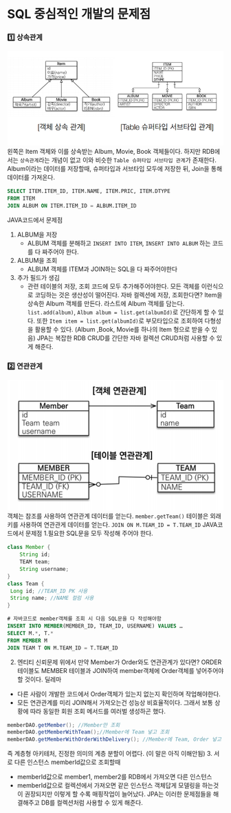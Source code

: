 # SQL 중심적인 개발의 문제점
### 1️⃣ 상속관계
![image-20230724033356090](img/image-20230724033356090.png)
왼쪽은 Item 객체와 이를 상속받는 Album, Movie, Book 객체들이다.
하지만 RDB에서는 `상속관계`라는 개념이 없고 이와 비슷한 `Table 슈퍼타입 서브타입 관계`가 존재한다.
Album이라는 데이터를 저장할때, 슈퍼타입과 서브타입 모두에 저장한 뒤, Join을 통해 데이터를 가져온다.
```sql
SELECT ITEM.ITEM_ID, ITEM.NAME, ITEM.PRIC, ITEM.DTYPE
FROM ITEM
JOIN ALBUM ON ITEM.ITEM_ID = ALBUM.ITEM_ID
```
JAVA코드에서 문제점
1. ALBUM을 저장
   - ALBUM 객체를 분해하고 `INSERT INTO ITEM`, `INSERT INTO ALBUM` 하는 코드를 다 짜주어야 한다.
2. ALBUM을 조회
   - ALBUM 객체를 ITEM과 JOIN하는 SQL을 다 짜주어야한다
3. 추가 필드가 생김
   - 관련 테이블의 저장, 조회 코드에 모두 추가해주어야한다.
모든 객체를 이런식으로 코딩하는 것은 생산성이 떨어진다.
자바 컬렉션에 저장, 조회한다면?
Item을 상속한 Album 객체를 만든다. 라스트에 Album 객체를 담는다.
`list.add(album)`, `Album album = list.get(albumId)`로 간단하게 할 수 있다.
또한 `Item item = list.get(albumId)`로 부모타입으로 조회하여 다형성을 활용할 수 있다.
(Album ,Book, Movie를 하나의 Item 형으로 받을 수 있음)
JPA는 복잡한 RDB CRUD를 간단한 자바 컬렉션 CRUD처럼 사용할 수 있게 해준다.
### 2️⃣ 연관관계
![image-20230724040219346](img/image-20230724040219346.png)
객체는 참조를 사용하여 연관관계 데이터를 얻는다. `member.getTeam()`
테이블은 외래키를 사용하여 연관관게 데이터를 얻는다. `JOIN ON M.TEAM_ID = T.TEAM_ID`
JAVA코드에서 문제점
1.필요한 SQL문을 모두 작성해 주어야 한다.
```java
class Member {
	String id;
    TEAM team; 
 	String username;
}
class Team {
 Long id; //TEAM_ID PK 사용
 String name; //NAME 컬럼 사용
}
```
```sql
# 자바코드로 member객체를 조회 시 다음 SQL문을 다 작성해야함
INSERT INTO MEMBER(MEMBER_ID, TEAM_ID, USERNAME) VALUES …
SELECT M.*, T.*
FROM MEMBER M
JOIN TEAM T ON M.TEAM_ID = T.TEAM_ID
```
2. 엔티티 신뢰문제
위에서 만약 Member가 Order와도 연관관계가 있다면?
ORDER 테이블도 MEMBER 테이블과 JOIN하여 member객체에 Order객체를 넣어주어야 할 것이다.
딜레마
- 다른 사람이 개발한 코드에서 Order객체가 있는지 없는지 확인하며 작업해야한다.
- 모든 연관관계를 미리 JOIN해서 가져오는건 성능상 비효율적이다.
그래서 보통 상황에 따라 동일한 회원 조회 메서드를 여러벌 생성하곤 했다.
```java
memberDAO.getMember(); //Member만 조회
memberDAO.getMemberWithTeam();//Member에 Team 넣고 조회
memberDAO.getMemberWithOrderWithDelivery(); //Member에 Team, Order 넣고 조회
```
즉 계층형 아키테처, 진정한 의미의 계층 분할이 어렵다. (이 말은 아직 이해안됨)
3. 서로 다른 인스턴스
memberId값으로 조회할때
- memberId값으로 member1, member2를 RDB에서 가져오면 다른 인스턴스
- memberId값으로 컬렉션에서 가져오면 같은 인스턴스
객체답게 모델링을 하는것이 권장되지만 이렇게 할 수록 매핑작업이 늘어났다.
JPA는 이러한 문제점들을 해결해주고 DB를 컬렉션처럼 사용할 수 있게 해준다.
